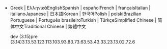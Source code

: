 - Greek | ΕλληνικάEnglishSpanish | españolFrench | françaisItalian | italianoJapanese | 日本語Korean | 한국어Polish | polskiBrazilian Portuguese | Português brasileiroTurkish | TürkçeSimplified Chinese | 简体中文Traditional Chinese | 繁體中文

  dev (3.15)pre (3.14)3.13.53.123.113.103.93.83.73.63.53.43.33.23.13.02.72.6